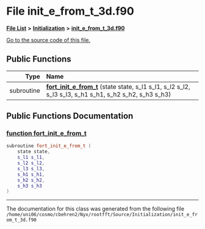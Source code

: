 
# File init\_e\_from\_t\_3d.f90


[**File List**](files.md) **>** [**Initialization**](dir_71a4420ed1f8982e7234eb6a0b7e6d5d.md) **>** [**init\_e\_from\_t\_3d.f90**](init__e__from__t__3d_8f90.md)

[Go to the source code of this file.](init__e__from__t__3d_8f90_source.md)


















## Public Functions

| Type | Name |
| ---: | :--- |
|  subroutine | [**fort\_init\_e\_from\_t**](init__e__from__t__3d_8f90.md#function-fort-init-e-from-t) (state state, s\_l1 s\_l1, s\_l2 s\_l2, s\_l3 s\_l3, s\_h1 s\_h1, s\_h2 s\_h2, s\_h3 s\_h3) <br> |








## Public Functions Documentation


### <a href="#function-fort-init-e-from-t" id="function-fort-init-e-from-t">function fort\_init\_e\_from\_t </a>


```cpp
subroutine fort_init_e_from_t (
    state state,
    s_l1 s_l1,
    s_l2 s_l2,
    s_l3 s_l3,
    s_h1 s_h1,
    s_h2 s_h2,
    s_h3 s_h3
) 
```



------------------------------
The documentation for this class was generated from the following file `/home/uni06/cosmo/cbehren2/Nyx/rootfft/Source/Initialization/init_e_from_t_3d.f90`